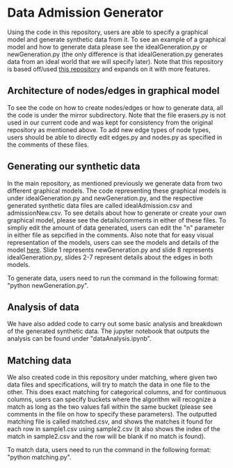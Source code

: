 # Data Admission Generator
Using the code in this repository, users are able to specify a graphical model and generate synthetic data from it. To see an example of a graphical model and how to generate data please see the idealGeneration.py or newGeneration.py (the only difference is that idealGeneration.py generates data from an ideal world that we will specify later). Note that this repository is based off/used [this repository](https://github.com/DataResponsibly/MirrorDataGenerator) and expands on it with more features.

## Architecture of nodes/edges in graphical model
To see the code on how to create nodes/edges or how to generate data, all the code is under the mirror subdirectory. Note that the file erasers.py is not used in our current code and was kept for consistency from the original repository as mentioned above. To add new edge types of node types, users should be able to directly edit edges.py and nodes.py as specified in the comments of these files.

## Generating our synthetic data
In the main repository, as mentioned previously we generate data from two different graphical models. The code representing these graphical models is under idealGeneration.py and newGeneration.py, and the respective generated synthetic data files are called idealAdmission.csv and admissionNew.csv. To see details about how to generate or create your own graphical model, please see the details/comments in either of these files. To simpliy edit the amount of data generated, users can edit the "n" parameter in either file as sepcified in the comments. Also note that for easy visual representation of the models, users can see the models and details of the model [here](https://docs.google.com/presentation/d/104YyZtvxNQyOVcIE9kXj3wTkH71K1nqNqf6h7myk1c8/edit?usp=sharing). Slide 1 represents newGeneration.py and slide 8 represents idealGeneration.py, slides 2-7 represent details about the edges in both models.

To generate data, users need to run the command in the following format: "python newGeneration.py".

## Analysis of data
We have also added code to carry out some basic analysis and breakdown of the generated synthetic data. The jupyter notebook that outputs the analysis can be found under "dataAnalysis.ipynb".

## Matching data
We also created code in this repository under matching, where given two data files and specifications, will try to match the data in one file to the other. This does exact matching for categorical columns, and for continuous columns, users can specify buckets where the algorithm will recognize a match as long as the two values fall within the same bucket (please see comments in the file on how to specify these parameters). The outputted matching file is called matched.csv, and shows the matches it found for each row in sample1.csv using sample2.csv (it also shows the index of the match in sample2.csv and the row will be blank if no match is found).

To match data, users need to run the command in the following format: "python matching.py".
